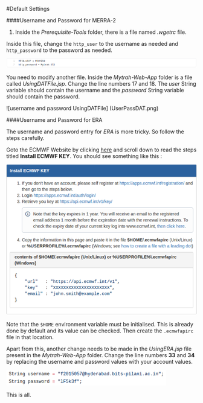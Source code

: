 #Default Settings

####Username and Password for MERRA-2

1. Inside the *Prerequisite-Tools* folder, there is a file named *.wgetrc* file.

Inside this file, change the `http_user` to the username as needed and `http_password` to the password as needed.

![username and password MERRA2](UserPass.png)

You need to modify another file. Inside the *Mytrah-Web-App* folder is a file called *UsingDATFile.jsp*. Change the line numbers 17 and 18. The *user* String variable should contain the username and the *password* String variable should contain the password.

![username and password UsingDATFile] (UserPassDAT.png)

####Username and Password for ERA

The username and password entry for *ERA* is more tricky. So follow the steps carefully.

Goto the ECMWF Website by clicking [here](https://software.ecmwf.int/wiki/display/WEBAPI/Accessing+ECMWF+data+servers+in+batch) and scroll down to read the steps titled **Install ECMWF KEY**. You should see something like this :

![How to install ECMWF Key](KeyERA.png)

Note that the `$HOME` environment variable must be initialised. This is already done by default and its value can be checked. Then create the `.ecmwfapirc` file in that location.

Apart from this, another change needs to be made in the *UsingERA.jsp* file present in the *Mytrah-Web-App* folder. Change the line numbers **33** and **34** by replacing the username and password values with your account values.

![Username and Password in UsingERA.jsp](UsingERA2.png)

This is all.
